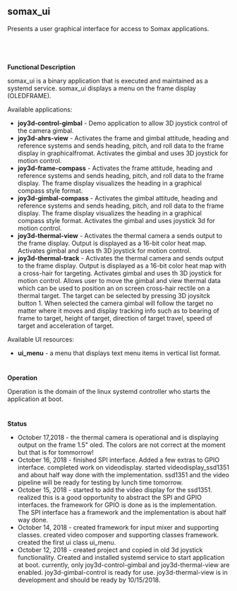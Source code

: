 ## **somax_ui**

Presents a user graphical interface for access to Somax applications.
#

&nbsp;


**Functional Description**

somax_ui is a binary application that is executed and maintained as a systemd
service. somax_ui displays a menu on the frame display (OLEDFRAME).

Available applications:
* **joy3d-control-gimbal** - Demo application to allow 3D joystick control of the camera
  gimbal.
* **joy3d-ahrs-view** - Activates the frame and gimbal attitude, heading and reference systems
  and sends heading, pitch, and roll data to the frame display in graphicalfromat.
  Activates the gimbal and uses 3D joystick for motion control.
* **joy3d-frame-compass** - Activates the frame attitude, heading and reference systems
  and sends heading, pitch, and roll data to the frame display. The frame display
  visualizes the heading in a graphical compass style format.
* **joy3d-gimbal-compass** - Activates the gimbal attitude, heading and reference systems
  and sends heading, pitch, and roll data to the frame display. The frame display
  visualizes the heading in a graphical compass style format. Activates the gimbal
  and uses joystick 3d for motion control.
* **joy3d-thermal-view** - Activates the thermal camera a sends output to the
  frame display. Output is displayed as a 16-bit color heat map. Activates gimbal and
  uses th 3D joystick for motion control.
* **joy3d-thermal-track** - Activates the thermal camera and sends output to the
  frame display. Output is displayed as a 16-bit color heat map with a cross-hair
  for targeting. Activates gimbal and uses th 3D joystick for motion control.
  Allows user to move the gimbal and view thermal data which can be used to position
  an on screen cross-hair rectile on a thermal target. The target can be selected
  by pressing 3D joysitck button 1. When selected the camera gimbal will follow the
  target no matter where it moves and display tracking info such as to bearing
  of frame to target, height of target, direction of target travel, speed of target
  and acceleration of target.

Available UI resources:
* **ui_menu** - a menu that displays text menu items in vertical list format.

#
**Operation**

Operation is the domain of the linux systemd controller who starts the application
at boot.
#
**Status**

* October 17,2018 - the thermal camera is operational and is displaying output on
  the frame 1.5" oled. The colors are not correct at the moment but that is for
  tommorrow!
* October 16, 2018 - finished SPI interface. Added a few extras to GPIO interface.
  completed work on videodisplay. started videodisplay_ssd1351 and about half way done
  with the implementation. ssd1351 and the video pipeline will be ready for testing
  by lunch time tomorrow.
* October 15, 2018 - started to add the video display for the ssd1351. realized this
  is a good opportunity to abstract the SPI and GPIO interfaces. the framework for
  GPIO is done as is the implementation. The SPI interface has a framework and the
  implementation is about half way done.
* October 14, 2018 - created framework for input mixer and supporting classes. created video
  composer and supporting classes framework. created the first ui class ui_menu.
* October 12, 2018 - created project and copied in old 3d joystick functionality.
  Created and installed systemd service to start application at boot. currently,
  only joy3d-control-gimbal and joy3d-thermal-view are enabled. joy3d-gimbal-control
  is ready for use. joy3d-thermal-view is in development and should be ready by
  10/15/2018.



